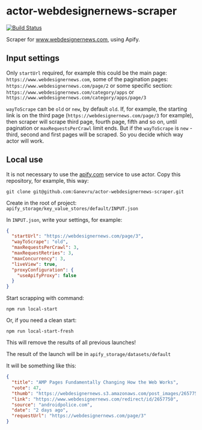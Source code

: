 # actor-webdesignernews-scraper

[![Build Status](https://travis-ci.com/Ganevru/actor-webdesignernews-scraper.svg?branch=master)](https://travis-ci.com/Ganevru/actor-webdesignernews-scraper)

Scraper for www.webdesignernews.com, using Apify.

## Input settings

Only `startUrl` required, for example this could be the main page: `https://www.webdesignernews.com`, some of the pagination pages: `https://www.webdesignernews.com/page/2` or some specific section: `https://www.webdesignernews.com/category/apps` or `https://www.webdesignernews.com/category/apps/page/3`

`wayToScrape` can be `old` or `new`, by default `old`. If, for example, the starting link is on the third page (`https://webdesignernews.com/page/3` for example), then scraper will scrape third page, fourth page, fifth and so on, until pagination or `maxRequestsPerCrawl` limit ends. But if the `wayToScrape` is `new` - third, second and first pages will be scraped. So you decide which way actor will work.

## Local use

It is not necessary to use the [apify.com](https://apify.com) service to use actor. Copy this repository, for example, this way:

```
git clone git@github.com:Ganevru/actor-webdesignernews-scraper.git
```

Create in the root of project: `apify_storage/key_value_stores/default/INPUT.json`

In `INPUT.json`, write your settings, for example:

```json
{
  "startUrl": "https://webdesignernews.com/page/3",
  "wayToScrape": "old",
  "maxRequestsPerCrawl": 3,
  "maxRequestRetries": 3,
  "maxConcurrency": 3,
  "liveView": true,
  "proxyConfiguration": {
    "useApifyProxy": false
  }
}
```

Start scrapping with command:

```
npm run local-start
```

Or, if you need a clean start:

```
npm run local-start-fresh
```

This will remove the results of all previous launches!

The result of the launch will be in `apify_storage/datasets/default`

It will be something like this:

```json
{
  "title": "AMP Pages Fundamentally Changing How the Web Works",
  "vote": 47,
  "thumb": "https://webdesignernews.s3.amazonaws.com/post_images/2657750/vlcsnap-2019-04-17-00h58m00s057-728x407-1d95-140x112.jpg",
  "link": "https://www.webdesignernews.com/redirect/id/2657750",
  "source": "androidpolice.com",
  "date": "2 days ago",
  "requestUrl": "https://webdesignernews.com/page/3"
}
```
